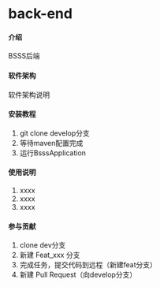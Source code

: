 # back-end

#### 介绍
BSSS后端

#### 软件架构
软件架构说明


#### 安装教程

1.  git clone develop分支
2.  等待maven配置完成
3.  运行BsssApplication

#### 使用说明

1.  xxxx
2.  xxxx
3.  xxxx

#### 参与贡献

1.  clone dev分支
2.  新建 Feat_xxx 分支
3.  完成任务，提交代码到远程（新建feat分支）
4.  新建 Pull Request（向develop分支）

